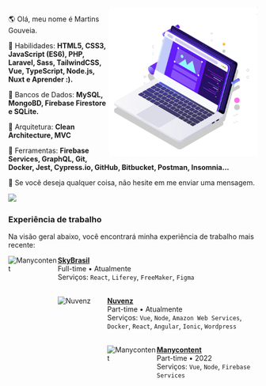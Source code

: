 <!--<img src="https://raw.githubusercontent.com/MicaelliMedeiros/micaellimedeiros/master/image/computer-illustration.png" min-width="400px" max-width="400px" width="400px" align="right" alt="Computador iuriCode">-->

<img src="pc.svg" min-width="300px" max-width="300px" width="300px" align="right" alt="Computador">

<p align="left"> 
  🌎 Olá, meu nome é Martins Gouveia.
</p>

<p align="left">
  🦄 Habilidades: <strong>HTML5, CSS3, JavaScript (ES6), PHP, Laravel, Sass, TailwindCSS, Vue, TypeScript, Node.js, Nuxt e Aprender :).</strong>
</p>

<p align="left">
🦄 Bancos de Dados: <strong>MySQL, MongoBD, Firebase Firestore e SQLite.</strong>
</p>

<p align="left">
💼 Arquitetura: <strong>Clean Architecture, MVC</strong>
</p>

<p align="left">
  💼 Ferramentas: <strong>Firebase Services, GraphQL, Git, Docker, Jest, Cypress.io, GitHub, Bitbucket, Postman, Insomnia...</strong>
</p>

<p align="left">
  💌 Se você deseja qualquer coisa, não hesite em me enviar uma mensagem.
</p>

<p align="left">  
  <a
    href="https://www.linkedin.com/in/martins-gouveia"
    target="_blank"
    alt="Linkedin"
  >
    <img src="https://img.shields.io/badge/-Linkedin-1C1C1C?style=for-the-badge&logo=Linkedin&logoColor=00FFFF&link=https://www.linkedin.com/in/iuricode"/>
  </a>
</p>

### Experiência de trabalho

Na visão geral abaixo, você encontrará minha experiência de trabalho mais recente:
      
[<img align="left" height="100px" width="100px" alt="Manycontent" src="https://apksshare.com/wp-content/uploads/2021/07/SKY-A-gente-se-diverte-junto-APK-MOD-Download-7.29.0.png"/>](https://www.instagram.com/skybrasil/?hl=pt)

[**SkyBrasil**](https://www.instagram.com/skybrasil/?hl=pt) \
 Full-time • Atualmente\
Serviços: `React`, `Liferey`, `FreeMaker`, `Figma` \
<br/>

[<img align="left" height="100px" width="100px" alt="Nuvenz" src="https://www.nuvenz.net/wp-content/uploads/2021/06/logo.svg"/>](https://www.instagram.com/nuvenz.net_/)

[**Nuvenz**](https://www.instagram.com/nuvenz.net_/) \
 Part-time • Atualmente\
Serviços: `Vue`, `Node`, `Amazon Web Services`, `Docker`, `React`, `Angular`, `Ionic`, `Wordpress`  \
<br/>

[<img align="left" height="100px" width="100px" alt="Manycontent" src="https://manycontent.com/wp-content/uploads/2022/05/logo_reverse.png"/>](https://www.instagram.com/manycontent/)

[**Manycontent**](https://www.instagram.com/manycontent/) \
 Part-time • 2022\
Serviços: `Vue`, `Node`, `Firebase Services`
